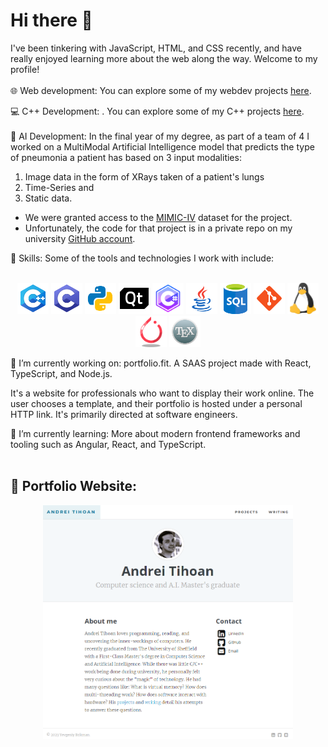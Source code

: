 # Hi there 👋



I've been tinkering with JavaScript, HTML, and CSS  recently, and have really enjoyed learning more about the web along the way. Welcome to my profile!
<br>
<br>
🌐 Web development: You can explore some of my webdev projects [here](https://andreitihoan.com/projects).

💻 C++ Development: . You can explore some of my C++ projects [here](https://andreitihoan.com/projects).
<br>
<br>
🤖 AI Development: In the final year of my degree, as part of a team of 4 I worked on a MultiModal Artificial Intelligence model that predicts the type of pneumonia a patient has based on 3 input modalities:
1. Image data in the form of XRays taken of a patient's lungs
2. Time-Series and
3. Static data.
- We were granted access to the [MIMIC-IV](https://physionet.org/content/mimiciv/2.2/) dataset for the project.
- Unfortunately, the code for that project is in a private repo on my university [GitHub account](https://github.com/Gizs).

🔧 Skills: Some of the tools and technologies I work with include:
<br>
<br>
<p align="center">
   <img src="data/icons8-c++.svg" alt="cpp" width="50">
   <img src="data/icons8-c-programming.svg" alt="c-without-pp" width="50">
   <img src="data/icons8-python.svg" alt="python" width="50">
   <img src="data/icons8-qt.svg" alt="qt" width="50">
   <img src="data/icons8-c-sharp-logo.svg" alt="csharp" width="50">
   <img src="data/icons8-java-logo.svg" alt="java" width="50">
   <img src="data/sql.png" alt="sql" width="50">
   <img src="data/icons8-git-logo.svg" alt="git" width="50">
   <img src="data/linux.svg" alt="linux" width="50">
   <img src="data/icons8-pytorch.svg" alt="pytorch" width="50">
   <img src="data/icons8-latex.svg" alt="latex" width="50">
</p>


🔭 I’m currently working on: portfolio.fit. A SAAS project made with React, TypeScript, and Node.js.

It's a website for professionals who want to display their work online. The user chooses a template, and their portfolio is hosted under a personal HTTP link. It's primarily directed at software engineers.

🌱 I’m currently learning: More about modern frontend frameworks and tooling such as Angular, React, and TypeScript.
<br>
<br> 
## 📂 Portfolio Website:
<div align="center">
<a href="https://www.andreitihoan.com">
   <img src="data/portfolio.PNG" alt="portfolio" width="400">
</a>
</div>
<br>
<br>

<!--
**AndreiTih/AndreiTih** is a ✨ _special_ ✨ repository because its `README.md` (this file) appears on your GitHub profile.

Here are some ideas to get you started:

- 👯 I’m looking to collaborate on ...
- 🤔 I’m looking for help with ...
- 💬 Ask me about ...
- 📫 How to reach me: ...
- 😄 Pronouns: ...
- ⚡ Fun fact: ...
-->
